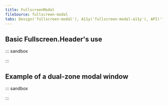 ```yaml
---
title: FullscreenModal
fileSource: fullscreen-modal
tabs: Design('fullscreen-modal'), A11y('fullscreen-modal-a11y'), API('fullscreen-modal-api'), Example('fullscreen-modal-code'), Changelog('fullscreen-modal-changelog')
---
```


## Basic Fullscreen.Header's use

::: sandbox

<script lang="tsx">
import React from 'react';
import FullscreenModal from '@semcore/ui/fullscreen-modal';
import Button from '@semcore/ui/button';

const Demo = () => {
  const [visible, setVisible] = React.useState(false);

  return (
    <>
      <Button use='primary' onClick={() => setVisible(true)}>
        Open fullscreen window
      </Button>
      <FullscreenModal visible={visible} onClose={() => setVisible(false)}>
        <FullscreenModal.Close />
        <FullscreenModal.Back>Go to Tool Name</FullscreenModal.Back>
        <FullscreenModal.Header title='Modal Window Title' description='Additional information' />
        <FullscreenModal.Footer />
      </FullscreenModal>
    </>
  );
};

</script>

:::

## Example of a dual-zone modal window

::: sandbox

<script lang="tsx">
import React from 'react';
import FullscreenModal from '@semcore/ui/fullscreen-modal';
import { Text } from '@semcore/ui/typography';
import Button from '@semcore/ui/button';
import Divider from '@semcore/ui/divider';
import ArrowLeftM from '@semcore/ui/icon/ArrowLeft/m';
import ArrowRightM from '@semcore/ui/icon/ArrowRight/m';

const Demo = () => {
  const [visible, setVisible] = React.useState(false);

  return (
    <>
      <Button use='primary' onClick={() => setVisible(true)}>
        Open fullscreen window
      </Button>
      <FullscreenModal visible={visible} onClose={() => setVisible(false)}>
        <FullscreenModal.Close />
        <FullscreenModal.Back>Go to Tool Name</FullscreenModal.Back>
        <FullscreenModal.Header>
          <FullscreenModal.Title>Modal Window Title</FullscreenModal.Title>
          <FullscreenModal.Description>Additional information</FullscreenModal.Description>
        </FullscreenModal.Header>
        <FullscreenModal.Body>
          <FullscreenModal.Section>
            <Text size={400}>Content Title</Text>
          </FullscreenModal.Section>
          <FullscreenModal.Section style={{ background: '#eee', overflow: 'auto' }}>
            <div style={{ height: '1000px' }}>
              <Text size={400}>Content Title</Text>
            </div>
          </FullscreenModal.Section>
        </FullscreenModal.Body>
        <FullscreenModal.Footer justifyContent='center' alignItems='center'>
          <Button size='m' color='gray60' theme='muted' use='tertiary'>
            <Button.Addon>
              <ArrowLeftM />
            </Button.Addon>
            <Button.Text ml={2}>Previous content</Button.Text>
          </Button>
          <Divider orientation='vertical' h={26} mx={6} />
          <Button size='m' color='gray60' theme='muted' use='tertiary'>
            <Button.Text mr={2}>Next content</Button.Text>
            <Button.Addon>
              <ArrowRightM />
            </Button.Addon>
          </Button>
        </FullscreenModal.Footer>
      </FullscreenModal>
    </>
  );
};


</script>

:::
